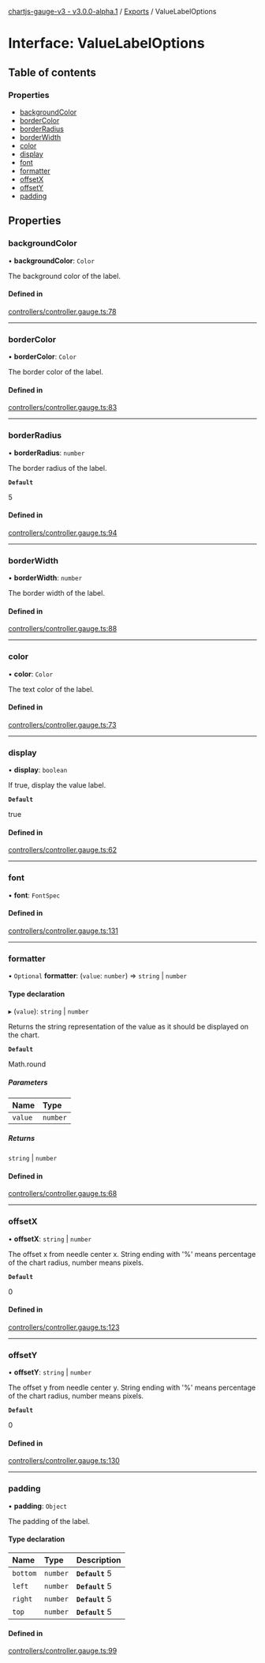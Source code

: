 [chartjs-gauge-v3 - v3.0.0-alpha.1](../README.md) / [Exports](../modules.md) / ValueLabelOptions

# Interface: ValueLabelOptions

## Table of contents

### Properties

- [backgroundColor](ValueLabelOptions.md#backgroundcolor)
- [borderColor](ValueLabelOptions.md#bordercolor)
- [borderRadius](ValueLabelOptions.md#borderradius)
- [borderWidth](ValueLabelOptions.md#borderwidth)
- [color](ValueLabelOptions.md#color)
- [display](ValueLabelOptions.md#display)
- [font](ValueLabelOptions.md#font)
- [formatter](ValueLabelOptions.md#formatter)
- [offsetX](ValueLabelOptions.md#offsetx)
- [offsetY](ValueLabelOptions.md#offsety)
- [padding](ValueLabelOptions.md#padding)

## Properties

### backgroundColor

• **backgroundColor**: `Color`

The background color of the label.

#### Defined in

[controllers/controller.gauge.ts:78](https://github.com/uk-taniyama/chartjs-gauge/blob/39d3eb3/src/controllers/controller.gauge.ts#L78)

___

### borderColor

• **borderColor**: `Color`

The border color of the label.

#### Defined in

[controllers/controller.gauge.ts:83](https://github.com/uk-taniyama/chartjs-gauge/blob/39d3eb3/src/controllers/controller.gauge.ts#L83)

___

### borderRadius

• **borderRadius**: `number`

The border radius of the label.

**`Default`**

5

#### Defined in

[controllers/controller.gauge.ts:94](https://github.com/uk-taniyama/chartjs-gauge/blob/39d3eb3/src/controllers/controller.gauge.ts#L94)

___

### borderWidth

• **borderWidth**: `number`

The border width of the label.

#### Defined in

[controllers/controller.gauge.ts:88](https://github.com/uk-taniyama/chartjs-gauge/blob/39d3eb3/src/controllers/controller.gauge.ts#L88)

___

### color

• **color**: `Color`

The text color of the label.

#### Defined in

[controllers/controller.gauge.ts:73](https://github.com/uk-taniyama/chartjs-gauge/blob/39d3eb3/src/controllers/controller.gauge.ts#L73)

___

### display

• **display**: `boolean`

If true, display the value label.

**`Default`**

true

#### Defined in

[controllers/controller.gauge.ts:62](https://github.com/uk-taniyama/chartjs-gauge/blob/39d3eb3/src/controllers/controller.gauge.ts#L62)

___

### font

• **font**: `FontSpec`

#### Defined in

[controllers/controller.gauge.ts:131](https://github.com/uk-taniyama/chartjs-gauge/blob/39d3eb3/src/controllers/controller.gauge.ts#L131)

___

### formatter

• `Optional` **formatter**: (`value`: `number`) => `string` \| `number`

#### Type declaration

▸ (`value`): `string` \| `number`

Returns the string representation of the value as it should be displayed on the chart.

**`Default`**

Math.round

##### Parameters

| Name | Type |
| :------ | :------ |
| `value` | `number` |

##### Returns

`string` \| `number`

#### Defined in

[controllers/controller.gauge.ts:68](https://github.com/uk-taniyama/chartjs-gauge/blob/39d3eb3/src/controllers/controller.gauge.ts#L68)

___

### offsetX

• **offsetX**: `string` \| `number`

The offset x from needle center x.
String ending with '%' means percentage of the chart radius, number means pixels.

**`Default`**

0

#### Defined in

[controllers/controller.gauge.ts:123](https://github.com/uk-taniyama/chartjs-gauge/blob/39d3eb3/src/controllers/controller.gauge.ts#L123)

___

### offsetY

• **offsetY**: `string` \| `number`

The offset y from needle center y.
String ending with '%' means percentage of the chart radius, number means pixels.

**`Default`**

0

#### Defined in

[controllers/controller.gauge.ts:130](https://github.com/uk-taniyama/chartjs-gauge/blob/39d3eb3/src/controllers/controller.gauge.ts#L130)

___

### padding

• **padding**: `Object`

The padding of the label.

#### Type declaration

| Name | Type | Description |
| :------ | :------ | :------ |
| `bottom` | `number` | **`Default`**  5 |
| `left` | `number` | **`Default`**  5 |
| `right` | `number` | **`Default`**  5 |
| `top` | `number` | **`Default`**  5 |

#### Defined in

[controllers/controller.gauge.ts:99](https://github.com/uk-taniyama/chartjs-gauge/blob/39d3eb3/src/controllers/controller.gauge.ts#L99)
